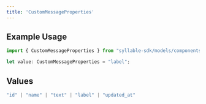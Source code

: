 ```yaml
---
title: 'CustomMessageProperties'
---
```


## Example Usage

```typescript
import { CustomMessageProperties } from "syllable-sdk/models/components";

let value: CustomMessageProperties = "label";
```

## Values

```typescript
"id" | "name" | "text" | "label" | "updated_at"
```